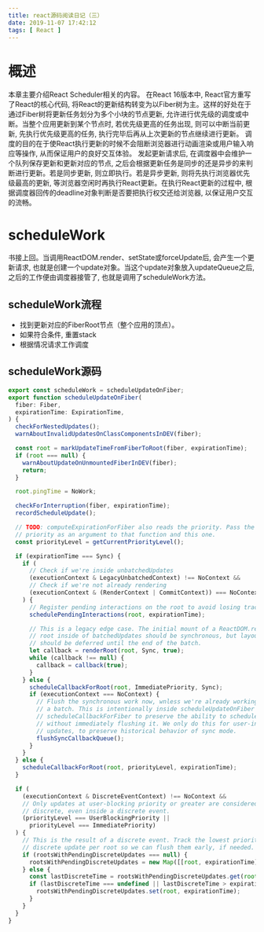 ```yaml
---
title: react源码阅读日记（三）
date: 2019-11-07 17:42:12
tags: [ React ]
---
```

# 概述
本章主要介绍React Scheduler相关的内容。
在React 16版本中, React官方重写了React的核心代码, 将React的更新结构转变为以Fiber树为主。这样的好处在于通过Fiber树将更新任务划分为多个小块的节点更新, 允许进行优先级的调度或中断。当整个应用更新到某个节点时, 若优先级更高的任务出现, 则可以中断当前更新, 先执行优先级更高的任务, 执行完毕后再从上次更新的节点继续进行更新。
调度的目的在于使React执行更新的时候不会阻断浏览器进行动画渲染或用户输入响应等操作, 从而保证用户的良好交互体验。
发起更新请求后, 在调度器中会维护一个队列保存更新和更新对应的节点, 之后会根据更新任务是同步的还是异步的来判断进行更新。若是同步更新, 则立即执行。若是异步更新, 则将先执行浏览器优先级最高的更新, 等浏览器空闲时再执行React更新。在执行React更新的过程中, 根据调度器回传的deadline对象判断是否要把执行权交还给浏览器, 以保证用户交互的流畅。
# scheduleWork
书接上回。当调用ReactDOM.render、setState或forceUpdate后, 会产生一个更新请求, 也就是创建一个update对象。当这个update对象放入updateQueue之后, 之后的工作便由调度器接管了, 也就是调用了scheduleWork方法。
## scheduleWork流程
* 找到更新对应的FiberRoot节点（整个应用的顶点）。
* 如果符合条件, 重置stack
* 根据情况请求工作调度
## scheduleWork源码
```js
export const scheduleWork = scheduleUpdateOnFiber;
export function scheduleUpdateOnFiber(
  fiber: Fiber,
  expirationTime: ExpirationTime,
) {
  checkForNestedUpdates();
  warnAboutInvalidUpdatesOnClassComponentsInDEV(fiber);

  const root = markUpdateTimeFromFiberToRoot(fiber, expirationTime);
  if (root === null) {
    warnAboutUpdateOnUnmountedFiberInDEV(fiber);
    return;
  }

  root.pingTime = NoWork;

  checkForInterruption(fiber, expirationTime);
  recordScheduleUpdate();

  // TODO: computeExpirationForFiber also reads the priority. Pass the
  // priority as an argument to that function and this one.
  const priorityLevel = getCurrentPriorityLevel();

  if (expirationTime === Sync) {
    if (
      // Check if we're inside unbatchedUpdates
      (executionContext & LegacyUnbatchedContext) !== NoContext &&
      // Check if we're not already rendering
      (executionContext & (RenderContext | CommitContext)) === NoContext
    ) {
      // Register pending interactions on the root to avoid losing traced interaction data.
      schedulePendingInteractions(root, expirationTime);

      // This is a legacy edge case. The initial mount of a ReactDOM.render-ed
      // root inside of batchedUpdates should be synchronous, but layout updates
      // should be deferred until the end of the batch.
      let callback = renderRoot(root, Sync, true);
      while (callback !== null) {
        callback = callback(true);
      }
    } else {
      scheduleCallbackForRoot(root, ImmediatePriority, Sync);
      if (executionContext === NoContext) {
        // Flush the synchronous work now, wnless we're already working or inside
        // a batch. This is intentionally inside scheduleUpdateOnFiber instead of
        // scheduleCallbackForFiber to preserve the ability to schedule a callback
        // without immediately flushing it. We only do this for user-initiated
        // updates, to preserve historical behavior of sync mode.
        flushSyncCallbackQueue();
      }
    }
  } else {
    scheduleCallbackForRoot(root, priorityLevel, expirationTime);
  }

  if (
    (executionContext & DiscreteEventContext) !== NoContext &&
    // Only updates at user-blocking priority or greater are considered
    // discrete, even inside a discrete event.
    (priorityLevel === UserBlockingPriority ||
      priorityLevel === ImmediatePriority)
  ) {
    // This is the result of a discrete event. Track the lowest priority
    // discrete update per root so we can flush them early, if needed.
    if (rootsWithPendingDiscreteUpdates === null) {
      rootsWithPendingDiscreteUpdates = new Map([[root, expirationTime]]);
    } else {
      const lastDiscreteTime = rootsWithPendingDiscreteUpdates.get(root);
      if (lastDiscreteTime === undefined || lastDiscreteTime > expirationTime) {
        rootsWithPendingDiscreteUpdates.set(root, expirationTime);
      }
    }
  }
}
```